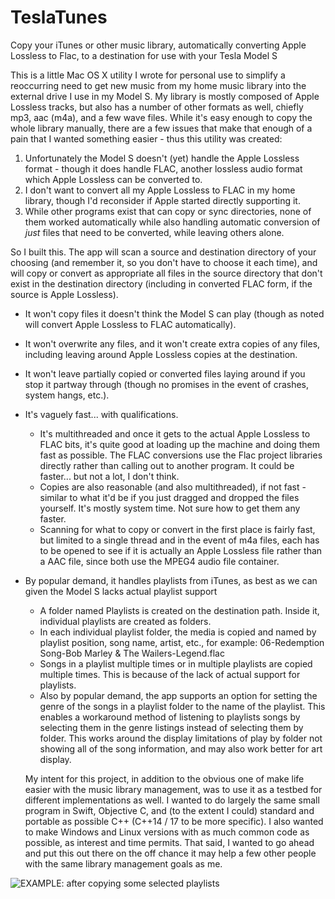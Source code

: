 # TeslaTunes
Copy your iTunes or other music library, automatically converting Apple Lossless to Flac, to a destination for use with your Tesla Model S

This is a little Mac OS X utility I wrote for personal use to simplify a reoccurring need to get new music from my home music library into the external drive I use in my Model S. My library is mostly composed of Apple Lossless tracks, but also has a number of other formats as well, chiefly mp3, aac (m4a), and a few wave files.  While it's easy enough to copy the whole library manually, there are a few issues that make that enough of a pain that I wanted something easier - thus this utility was created:

1.  Unfortunately the Model S doesn't (yet) handle the Apple Lossless format - though it does handle FLAC, another lossless audio format which Apple Lossless can be converted to.
2.  I don't want to convert all my Apple Lossless to FLAC in my home library, though I'd reconsider if Apple started directly supporting it.
3. While other programs exist that can copy or sync directories, none of them worked automatically while also handling automatic conversion of *just* files that need to be converted, while leaving others alone.

So I built this.  The app will scan a source and destination directory of your choosing (and remember it, so you don't have to choose it each time), and will copy or convert as appropriate all files in the source directory that don't exist in the destination directory (including in converted FLAC form, if the source is Apple Lossless).  
* It won't copy files it doesn't think the Model S can play (though as noted will convert Apple Lossless to FLAC automatically).
* It won't overwrite any files, and it won't create extra copies of any files, including leaving around Apple Lossless copies at the destination.
* It won't leave partially copied or converted files laying around if you stop it partway through (though no promises in the event of crashes, system hangs, etc.).
* It's vaguely fast... with qualifications.  
  * It's multithreaded and once it gets to the actual Apple Lossless to FLAC bits, it's quite good at loading up the machine and doing them fast as possible.  The FLAC conversions use the Flac project libraries directly rather than calling out to another program.  It could be faster... but not a lot, I don't think.
  * Copies are also reasonable (and also multithreaded), if not fast - similar to what it'd be if you just dragged and dropped the files yourself.  It's mostly system time.  Not sure how to get them any faster.
  * Scanning for what to copy or convert in the first place is fairly fast, but limited to a single thread and in the event of m4a files, each has to be opened to see if it is actually an Apple Lossless file rather than a AAC file, since both use the MPEG4 audio file container.
* By popular demand, it handles playlists from iTunes, as best as we can given the Model S lacks actual playlist support
  * A folder named Playlists is created on the destination path.  Inside it, individual playlists are created as folders.
  * In each individual playlist folder, the media is copied and named by playlist position, song name, artist, etc., for example:  06-Redemption Song-Bob Marley & The Wailers-Legend.flac
  * Songs in a playlist multiple times or in multiple playlists are copied multiple times. This is because of the lack of actual support for playlists.
  * Also by popular demand, the app supports an option for setting the genre of the songs in a playlist folder to the name of the playlist.  This enables a workaround method of listening to playlists songs by selecting them in the genre listings instead of selecting them by folder.  This works around the display limitations of play by folder not showing all of the song information, and may also work better for art display.

  My intent for this project, in addition to the obvious one of make life easier with the music library management, was to use it as a testbed for different implementations as well.  I wanted to do largely the same small program in Swift, Objective C, and (to the extent I could) standard and portable as possible C++ (C++14 / 17 to be more specific).  I also wanted to make Windows and Linux versions with as much common code as possible, as interest and time permits.  That said, I wanted to go ahead and put this out there on the off chance it may help a few other people with the same library management goals as me.
  

![EXAMPLE: after copying some selected playlists](https://cloud.githubusercontent.com/assets/3465489/23572351/690eff4a-0023-11e7-9dcc-085622c36b3b.jpg "EXAMPLE: after copying some selected playlists")
